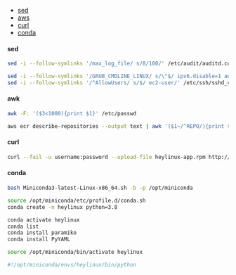 <!--ts-->
   * [sed](#sd)
   * [aws](#awk)
   * [curl](#curl)
   * [conda](#conda)
<!--te-->


#### sed

```bash
sed -i --follow-symlinks '/max_log_file/ s/8/100/' /etc/audit/auditd.conf

sed -i --follow-symlinks '/GRUB_CMDLINE_LINUX/ s/\"$/ ipv6.disable=1 audit=1\"/' /etc/sysconfig/grub
sed -i --follow-symlinks '/^AllowUsers/ s/$/ ec2-user/' /etc/ssh/sshd_config
```

#### awk

```bash
awk -F: '($3<1000){print $1}' /etc/passwd

aws ecr describe-repositories --output text | awk '($1~/^REPO/){print $NF}'
```

#### curl

```bash
curl --fail -u username:password --upload-file heylinux-app.rpm http://localhost/repository/heylinux-repo/rpms/
```

#### conda

```bash
bash Miniconda3-latest-Linux-x86_64.sh -b -p /opt/miniconda

source /opt/miniconda/etc/profile.d/conda.sh
conda create -n heylinux python=3.8

conda activate heylinux
conda list
conda install paramiko
conda install PyYAML

source /opt/miniconda/bin/activate heylinux

#!/opt/miniconda/envs/heylinux/bin/python

```
